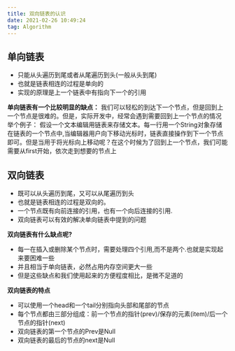```yaml
---
title: 双向链表的认识
date: 2021-02-26 10:49:24
tag: Algorithm
---
```


## 单向链表
* 只能从头遍历到尾或者从尾遍历到头(一般从头到尾)
* 也就是链表相连的过程是单向的
* 实现的原理是上一个链表中有指向下一个的引用

**单向链表有一个比较明显的缺点：**
我们可以轻松的到达下一个节点，但是回到上一个节点是很难的。但是，实际开发中，经常会遇到需要回到上一个节点的情况
举个例子： 假设一个文本编辑用链表来存储文本。每一行用一个String对象存储在链表的一个节点中,当编辑器用户向下移动光标时，链表直接操作到下一个节点即可。但是当用于将光标向上移动呢？在这个时候为了回到上一个节点，我们可能需要从first开始，依次走到想要的节点上

## 双向链表
* 既可以从头遍历到尾，又可以从尾遍历到头
* 也就是链表相连的过程是双向的。
* 一个节点既有向前连接的引用，也有一个向后连接的引用.
* 双向链表可以有效的解决单向链表中提到的问题

**双向链表有什么缺点呢?**
* 每一在插入或删除某个节点时，需要处理四个引用,而不是两个.也就是实现起来要困难一些
* 并且相当于单向链表，必然占用内存空间更大一些
* 但是这些缺点和我们使用起来的方便程度相比，是微不足道的

**双向链表的特点**
* 可以使用一个head和一个tail分别指向头部和尾部的节点
* 每个节点都由三部分组成：前一个节点的指针(prev)/保存的元素(item)/后一个节点的指针(next)
* 双向链表的第一个节点的Prev是Null
* 双向链表的最后的节点的next是Null